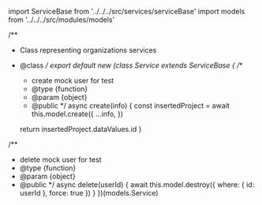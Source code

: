 import ServiceBase from '../../../src/services/serviceBase'
import models from '../../../src/modules/models'


/**
 * Class representing organizations services
 * @class
 */
export default new (class Service extends ServiceBase {
  /**
   * create mock user for test
   * @type {function}
   * @param {object}
   * @public
   */
  async create(info) {
    const insertedProject = await this.model.create({
      ...info,
    })

    return insertedProject.dataValues.id
  }

  /**
   * delete mock user for test
   * @type {function}
   * @param {object}
   * @public
   */
  async delete(userId) {
    await this.model.destroy({
      where: { id: userId },
      force: true
    })
  }
})(models.Service)
